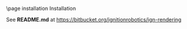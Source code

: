 \page installation Installation

See **README.md** at https://bitbucket.org/ignitionrobotics/ign-rendering


